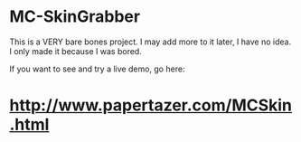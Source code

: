 # MC-SkinGrabber

This is a VERY bare bones project. I may add more to it later, I have no idea. I only made it because I was bored.

If you want to see and try a live demo, go here: 
# http://www.papertazer.com/MCSkin.html
